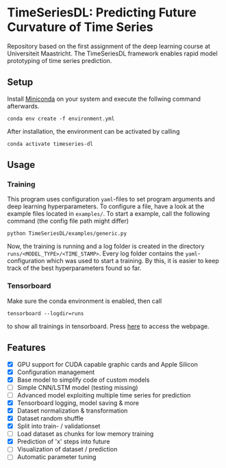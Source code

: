 # TimeSeriesDL: Predicting Future Curvature of Time Series
Repository based on the first assignment of the deep learning course at Universiteit Maastricht. The TimeSeriesDL framework enables rapid model prototyping of time series prediction.

## Setup
Install [Miniconda](https://docs.conda.io/en/latest/miniconda.html) on your system and execute the follwing command afterwards.

```
conda env create -f environment.yml
```

After installation, the environment can be activated by calling 

```
conda activate timeseries-dl
```

## Usage
### Training
This program uses configuration `yaml`-files to set program arguments and deep learning hyperparameters. To configure a file, have a look at the example files located in ```examples/```. To start a example, call the following command (the config file path might differ)

```
python TimeSeriesDL/examples/generic.py
```

Now, the training is running and a log folder is created in the directory ```runs/<MODEL_TYPE>/<TIME_STAMP>```. Every log folder contains the `yaml`-configuration which was used to start a training. By this, it is easier to keep track of the best hyperparameters found so far.

### Tensorboard
Make sure the conda environment is enabled, then call

```
tensorboard --logdir=runs
```

to show all trainings in tensorboard. Press [here](http://localhost:6006) to access the webpage.

## Features
- [x] GPU support for CUDA capable graphic cards and Apple Silicon
- [x] Configuration management
- [x] Base model to simplify code of custom models
- [ ] Simple CNN/LSTM model (testing missing)
- [ ] Advanced model exploiting multiple time series for prediction
- [x] Tensorboard logging, model saving & more
- [x] Dataset normalization & transformation
- [x] Dataset random shuffle
- [x] Split into train- / validationset
- [ ] Load dataset as chunks for low memory training
- [x] Prediction of 'x' steps into future
- [ ] Visualization of dataset / prediction
- [ ] Automatic parameter tuning
